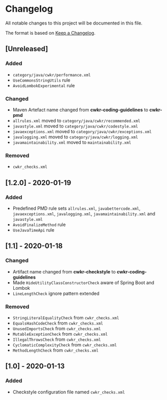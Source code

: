 # Changelog

All notable changes to this project will be documented in this file.

The format is based on [Keep a Changelog](https://keepachangelog.com/en/1.0.0/).


## [Unreleased]

### Added

- `category/java/cwkr/performance.xml`
- `UseCommonsStringUtils` rule
- `AvoidLombokExperimental` rule

### Changed

- Maven Artefact name changed from **cwkr-coding-guidelines** to **cwkr-pmd**
- `allrules.xml` moved to `category/java/cwkr/recommended.xml`
- `javastyle.xml` moved to `category/java/cwkr/codestyle.xml`
- `javaexceptions.xml` moved to `category/java/cwkr/exceptions.xml`
- `javalogging.xml` moved to `category/java/cwkr/logging.xml`
- `javamaintainability.xml` moved to `maintainability.xml`

### Removed

- `cwkr_checks.xml`


## [1.2.0] - 2020-01-19

### Added

- Predefined PMD rule sets `allrules.xml`, `javabettercode.xml`, `javaexceptions.xml`, `javalogging.xml`, `javamaintainability.xml` and `javastyle.xml`
- `AvoidFinalizeMethod` rule
- `UseJavaTimeApi` rule


## [1.1] - 2020-01-18

### Changed

- Artifact name changed from **cwkr-checkstyle** to **cwkr-coding-guidelines**
- Made `HideUtilityClassConstructorCheck` aware of Spring Boot and Lombok
- `LineLengthCheck` ignore pattern extended

### Removed

- `StringLiteralEqualityCheck` from `cwkr_checks.xml`
- `EqualsHashCodeCheck` from `cwkr_checks.xml`
- `UnusedImportsCheck` from `cwkr_checks.xml`
- `MutableExceptionCheck` from `cwkr_checks.xml`
- `IllegalThrowsCheck` from `cwkr_checks.xml`
- `CyclomaticComplexityCheck` from `cwkr_checks.xml`
- `MethodLengthCheck` from `cwkr_checks.xml`


## [1.0] - 2020-01-13

### Added

- Checkstyle configuration file named `cwkr_checks.xml`
